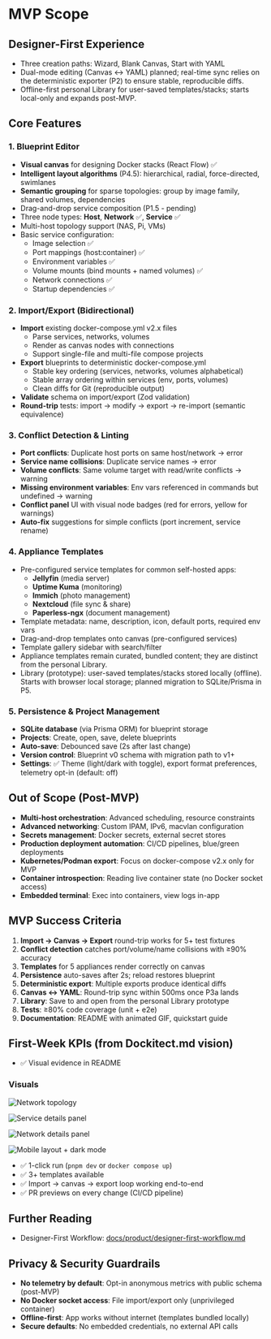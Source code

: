 # MVP Scope

## Designer-First Experience

- Three creation paths: Wizard, Blank Canvas, Start with YAML
- Dual-mode editing (Canvas ↔ YAML) planned; real-time sync relies on the deterministic exporter (P2) to ensure stable, reproducible diffs.
- Offline-first personal Library for user-saved templates/stacks; starts local-only and expands post-MVP.

## Core Features

### 1. Blueprint Editor

- **Visual canvas** for designing Docker stacks (React Flow) ✅
- **Intelligent layout algorithms** (P4.5): hierarchical, radial, force-directed, swimlanes
- **Semantic grouping** for sparse topologies: group by image family, shared volumes, dependencies
- Drag-and-drop service composition (P1.5 - pending)
- Three node types: **Host**, **Network** ✅, **Service** ✅
- Multi-host topology support (NAS, Pi, VMs)
- Basic service configuration:
    - Image selection ✅
    - Port mappings (host:container) ✅
    - Environment variables ✅
    - Volume mounts (bind mounts + named volumes) ✅
    - Network connections ✅
    - Startup dependencies ✅

### 2. Import/Export (Bidirectional)

- **Import** existing docker-compose.yml v2.x files
    - Parse services, networks, volumes
    - Render as canvas nodes with connections
    - Support single-file and multi-file compose projects
- **Export** blueprints to deterministic docker-compose.yml
    - Stable key ordering (services, networks, volumes alphabetical)
    - Stable array ordering within services (env, ports, volumes)
    - Clean diffs for Git (reproducible output)
- **Validate** schema on import/export (Zod validation)
- **Round-trip** tests: import → modify → export → re-import (semantic equivalence)

### 3. Conflict Detection & Linting

- **Port conflicts**: Duplicate host ports on same host/network → error
- **Service name collisions**: Duplicate service names → error
- **Volume conflicts**: Same volume target with read/write conflicts → warning
- **Missing environment variables**: Env vars referenced in commands but undefined → warning
- **Conflict panel** UI with visual node badges (red for errors, yellow for warnings)
- **Auto-fix** suggestions for simple conflicts (port increment, service rename)

### 4. Appliance Templates

- Pre-configured service templates for common self-hosted apps:
    - **Jellyfin** (media server)
    - **Uptime Kuma** (monitoring)
    - **Immich** (photo management)
    - **Nextcloud** (file sync & share)
    - **Paperless-ngx** (document management)
- Template metadata: name, description, icon, default ports, required env vars
- Drag-and-drop templates onto canvas (pre-configured services)
- Template gallery sidebar with search/filter
- Appliance templates remain curated, bundled content; they are distinct from the personal Library.
- Library (prototype): user-saved templates/stacks stored locally (offline). Starts with browser local storage; planned migration to SQLite/Prisma in P5.

### 5. Persistence & Project Management

- **SQLite database** (via Prisma ORM) for blueprint storage
- **Projects**: Create, open, save, delete blueprints
- **Auto-save**: Debounced save (2s after last change)
- **Version control**: Blueprint v0 schema with migration path to v1+
- **Settings**: ✅ Theme (light/dark with toggle), export format preferences, telemetry opt-in (default: off)

## Out of Scope (Post-MVP)

- **Multi-host orchestration**: Advanced scheduling, resource constraints
- **Advanced networking**: Custom IPAM, IPv6, macvlan configuration
- **Secrets management**: Docker secrets, external secret stores
- **Production deployment automation**: CI/CD pipelines, blue/green deployments
- **Kubernetes/Podman export**: Focus on docker-compose v2.x only for MVP
- **Container introspection**: Reading live container state (no Docker socket access)
- **Embedded terminal**: Exec into containers, view logs in-app

## MVP Success Criteria

1. **Import → Canvas → Export** round-trip works for 5+ test fixtures
2. **Conflict detection** catches port/volume/name collisions with ≥90% accuracy
3. **Templates** for 5 appliances render correctly on canvas
4. **Persistence** auto-saves after 2s; reload restores blueprint
5. **Deterministic export**: Multiple exports produce identical diffs
6. **Canvas ↔ YAML**: Round-trip sync within 500ms once P3a lands
7. **Library**: Save to and open from the personal Library prototype
8. **Tests**: ≥80% code coverage (unit + e2e)
9. **Documentation**: README with animated GIF, quickstart guide

## First-Week KPIs (from Dockitect.md vision)

- ✅ Visual evidence in README

### Visuals

![Network topology](../../assets/marketing/network.png)

![Service details panel](../../assets/marketing/side-panel.png)

![Network details panel](../../assets/marketing/side-panel-network.png)

![Mobile layout + dark mode](../../assets/marketing/mobile-layout+dark-mode.png)

- ✅ 1-click run (`pnpm dev` or `docker compose up`)
- ✅ 3+ templates available
- ✅ Import → canvas → export loop working end-to-end
- ✅ PR previews on every change (CI/CD pipeline)

## Further Reading

- Designer-First Workflow: [docs/product/designer-first-workflow.md](./designer-first-workflow.md)

## Privacy & Security Guardrails

- **No telemetry by default**: Opt-in anonymous metrics with public schema (post-MVP)
- **No Docker socket access**: File import/export only (unprivileged container)
- **Offline-first**: App works without internet (templates bundled locally)
- **Secure defaults**: No embedded credentials, no external API calls
